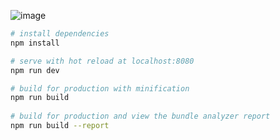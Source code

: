  ![image](https://github.com/wl001/vue2-elm/blob/master/images/elm.gif)

``` bash
# install dependencies
npm install

# serve with hot reload at localhost:8080
npm run dev

# build for production with minification
npm run build
 
# build for production and view the bundle analyzer report
npm run build --report
```
